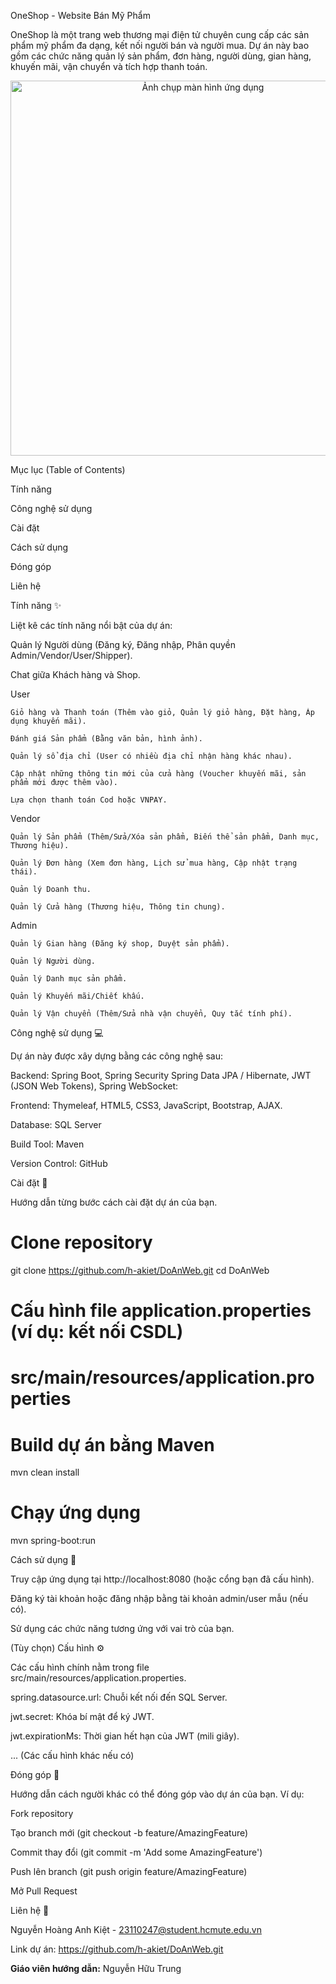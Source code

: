 OneShop - Website Bán Mỹ Phẩm


OneShop là một trang web thương mại điện tử chuyên cung cấp các sản phẩm mỹ phẩm đa dạng, kết nối người bán và người mua. Dự án này bao gồm các chức năng quản lý sản phẩm, đơn hàng, người dùng, gian hàng, khuyến mãi, vận chuyển và tích hợp thanh toán.


<p align="center">
<img src="trangchu.png" alt="Ảnh chụp màn hình ứng dụng" width="600"/>
</p> 

Mục lục (Table of Contents)

Tính năng

Công nghệ sử dụng

Cài đặt

Cách sử dụng

Đóng góp

Liên hệ

Tính năng ✨

Liệt kê các tính năng nổi bật của dự án:

Quản lý Người dùng (Đăng ký, Đăng nhập, Phân quyền Admin/Vendor/User/Shipper).

Chat giữa Khách hàng và Shop.

User

    Giỏ hàng và Thanh toán (Thêm vào giỏ, Quản lý giỏ hàng, Đặt hàng, Áp dụng khuyến mãi).

    Đánh giá Sản phẩm (Bằng văn bản, hình ảnh).

    Quản lý sổ địa chỉ (User có nhiều địa chỉ nhận hàng khác nhau).

    Cập nhật những thông tin mới của cửa hàng (Voucher khuyến mãi, sản phẩm mới được thêm vào).

    Lựa chọn thanh toán Cod hoặc VNPAY.

Vendor

    Quản lý Sản phẩm (Thêm/Sửa/Xóa sản phẩm, Biến thể sản phẩm, Danh mục, Thương hiệu).

    Quản lý Đơn hàng (Xem đơn hàng, Lịch sử mua hàng, Cập nhật trạng thái).

    Quản lý Doanh thu.

    Quản lý Cửa hàng (Thương hiệu, Thông tin chung).

Admin

    Quản lý Gian hàng (Đăng ký shop, Duyệt sản phẩm). 

    Quản lý Người dùng.

    Quản lý Danh mục sản phẩm.

    Quản lý Khuyến mãi/Chiết khấu.

    Quản lý Vận chuyển (Thêm/Sửa nhà vận chuyển, Quy tắc tính phí).


Công nghệ sử dụng 💻

Dự án này được xây dựng bằng các công nghệ sau:

Backend: Spring Boot, Spring Security Spring Data JPA / Hibernate, JWT (JSON Web Tokens), Spring WebSocket:

Frontend: Thymeleaf, HTML5, CSS3, JavaScript, Bootstrap, AJAX.

Database: SQL Server

Build Tool: Maven

Version Control: GitHub


Cài đặt 🔧

Hướng dẫn từng bước cách cài đặt dự án của bạn.

# Clone repository
git clone https://github.com/h-akiet/DoAnWeb.git
cd DoAnWeb

# Cấu hình file application.properties (ví dụ: kết nối CSDL)
# src/main/resources/application.properties

# Build dự án bằng Maven
mvn clean install

# Chạy ứng dụng
mvn spring-boot:run


Cách sử dụng 🚀

Truy cập ứng dụng tại http://localhost:8080 (hoặc cổng bạn đã cấu hình).

Đăng ký tài khoản hoặc đăng nhập bằng tài khoản admin/user mẫu (nếu có).

Sử dụng các chức năng tương ứng với vai trò của bạn.

(Tùy chọn) Cấu hình ⚙️

Các cấu hình chính nằm trong file src/main/resources/application.properties.

spring.datasource.url: Chuỗi kết nối đến SQL Server.

jwt.secret: Khóa bí mật để ký JWT.

jwt.expirationMs: Thời gian hết hạn của JWT (mili giây).

... (Các cấu hình khác nếu có)

Đóng góp 🤝

Hướng dẫn cách người khác có thể đóng góp vào dự án của bạn. Ví dụ:

Fork repository

Tạo branch mới (git checkout -b feature/AmazingFeature)

Commit thay đổi (git commit -m 'Add some AmazingFeature')

Push lên branch (git push origin feature/AmazingFeature)

Mở Pull Request


Liên hệ 📧

Nguyễn Hoàng Anh Kiệt - 23110247@student.hcmute.edu.vn

Link dự án: https://github.com/h-akiet/DoAnWeb.git

**Giáo viên hướng dẫn:** Nguyễn Hữu Trung